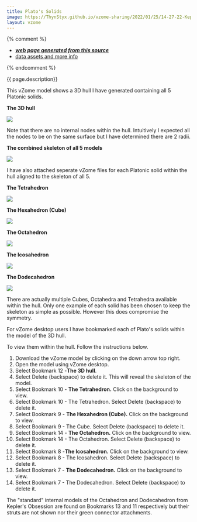 ```yaml
---
title: Plato's Solids
image: https://ThynStyx.github.io/vzome-sharing/2022/01/25/14-27-22-Keplers-Kosmos-Revisited-Hull-Coloured/Keplers-Kosmos-Revisited-Hull-Coloured.png
layout: vzome
---
```


{% comment %}
 - [***web page generated from this source***][post]
 - [data assets and more info][github]

[post]: <https://ThynStyx.github.io/vzome-sharing/2022/01/25/Keplers-Kosmos-Revisited-Hull-Coloured-14-27-22.html>
[github]: <https://github.com/ThynStyx/vzome-sharing/tree/main/2022/01/25/14-27-22-Keplers-Kosmos-Revisited-Hull-Coloured/>
{% endcomment %}

{{ page.description}}

This vZome model shows a 3D hull I have generated containing all 5 Platonic solids.

**The 3D hull**

<vzome-viewer style="width: 100%; height: 65vh;"
       src="https://ThynStyx.github.io/vzome-sharing/2022/01/30/20-33-20-Keplers-Kosmos-Revisited-Hull-Coloured/Keplers-Kosmos-Revisited-Hull-Coloured.vZome" >
  <img src="https://ThynStyx.github.io/vzome-sharing/2022/01/30/20-33-20-Keplers-Kosmos-Revisited-Hull-Coloured/Keplers-Kosmos-Revisited-Hull-Coloured.png" />
</vzome-viewer>

Note that there are no internal nodes within the hull. Intuitively I expected all the nodes to be on the same surface but I have determined there are 2 radii.

**The combined skeleton of all 5 models**

<vzome-viewer style="width: 100%; height: 65vh;"
       src="https://ThynStyx.github.io/vzome-sharing/2022/01/26/21-59-17-Keplers-Kosmos-Skeleton-only/Keplers-Kosmos-Skeleton-only.vZome" >
  <img src="https://ThynStyx.github.io/vzome-sharing/2022/01/26/21-59-17-Keplers-Kosmos-Skeleton-only/Keplers-Kosmos-Skeleton-only.png" />
</vzome-viewer>

I have also attached seperate vZome files for each Platonic solid within the hull aligned to the skeleton of all 5.


**The Tetrahedron**

<vzome-viewer style="width: 100%; height: 65vh;"
       src="https://ThynStyx.github.io/vzome-sharing/2022/01/26/21-30-34-Keplers-Kosmos-Tetrahedron-only/Keplers-Kosmos-Tetrahedron-only.vZome" >
  <img src="https://ThynStyx.github.io/vzome-sharing/2022/01/26/21-30-34-Keplers-Kosmos-Tetrahedron-only/Keplers-Kosmos-Tetrahedron-only.png" />
</vzome-viewer>

**The Hexahedron (Cube)**

<vzome-viewer style="width: 100%; height: 65vh;"
       src="https://ThynStyx.github.io/vzome-sharing/2022/01/26/11-12-12-Keplers-Kosmos-Cube-only/Keplers-Kosmos-Cube-only.vZome" >
  <img src="https://ThynStyx.github.io/vzome-sharing/2022/01/26/11-12-12-Keplers-Kosmos-Cube-only/Keplers-Kosmos-Cube-only.png" />
</vzome-viewer>

**The Octahedron**

<vzome-viewer style="width: 100%; height: 65vh;"
       src="https://ThynStyx.github.io/vzome-sharing/2022/01/26/21-48-24-Keplers-Kosmos-Octahedron-only/Keplers-Kosmos-Octahedron-only.vZome" >
  <img src="https://ThynStyx.github.io/vzome-sharing/2022/01/26/21-48-24-Keplers-Kosmos-Octahedron-only/Keplers-Kosmos-Octahedron-only.png" />
</vzome-viewer>

**The Icosahedron**

<vzome-viewer style="width: 100%; height: 65vh;"
       src="https://ThynStyx.github.io/vzome-sharing/2022/01/26/21-25-59-Keplers-Kosmos-Icosahedron-only/Keplers-Kosmos-Icosahedron-only.vZome" >
  <img src="https://ThynStyx.github.io/vzome-sharing/2022/01/26/21-25-59-Keplers-Kosmos-Icosahedron-only/Keplers-Kosmos-Icosahedron-only.png" />
</vzome-viewer>

**The Dodecahedron**

<vzome-viewer style="width: 100%; height: 65vh;"
       src="https://ThynStyx.github.io/vzome-sharing/2022/01/26/21-57-10-Keplers-Kosmos-Dodecahedron-only/Keplers-Kosmos-Dodecahedron-only.vZome" >
  <img src="https://ThynStyx.github.io/vzome-sharing/2022/01/26/21-57-10-Keplers-Kosmos-Dodecahedron-only/Keplers-Kosmos-Dodecahedron-only.png" />
</vzome-viewer>

There are actually multiple Cubes, Octahedra and Tetrahedra available within the hull. 
Only one example of each solid has been chosen to keep the skeleton as simple as possible.  However this does compromise the symmetry.

For vZome desktop users I have bookmarked each of Plato's solids within the model of the 3D hull.

To view them within the hull.  Follow the instructions below.

1.  Download the vZome model by clicking on the down arrow top right.
2.  Open the model using vZome desktop.
3.  Select Bookmark 12 -**The 3D hull**.  
4.  Select Delete (backspace) to delete it. This will  reveal the skeleton of the model.
5.  Select Bookmark 10 - **The Tetrahedron.** Click on the background to view.
6.  Select Bookmark 10 - The Tetrahedron.  Select Delete (backspace) to delete it.
7.  Select Bookmark 9 - **The Hexahedron (Cube).** Click on the background to view.
8.  Select Bookmark 9 - The Cube.  Select Delete (backspace) to delete it.
9.  Select Bookmark 14 - **The Octahedron.** Click on the background to view.
10.  Select Bookmark 14 - The Octahedron.  Select Delete (backspace) to delete it.
11.  Select Bookmark 8 -**The Icosahedron.**  Click on the background to view.
12.  Select Bookmark 8 - The Icosahedron.  Select Delete (backspace) to delete it.
13.  Select Bookmark 7 - **The Dodecahedron.** Click on the background to view.
14.  Select Bookmark 7 - The Dodecahedron.  Select Delete (backspace) to delete it.

The "standard"  internal models of the Octahedron and Dodecahedron from Kepler's Obsession are found on Bookmarks 13 and 11 respectively but their struts are not shown nor their green connector attachments. 
